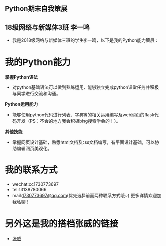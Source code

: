 ## Python期末自我策展
## 18级网络与新媒体3班 李一鸣

- 我是2018级网络与新媒体三班的学生李一鸣，以下是我的Python能力策展：

# 我的Python能力

   **掌握Python语法**
   - 对python基础语法可以做到熟练运用，能够独立完成python课堂任务并积极与同学进行交流和沟通。
   
   **Python运用能力**
   - 能够使用python代码进行列表、字典等的相关运用编写及web网页的flask代码开发（PS：不会的地方我会积极bing搜索学会的！）。
   
   **其他技能**
   - 掌握网页设计基础，熟悉html文档及css文档编写，有平面设计基础，可以协助编辑网页美观化。
   
# 我的联系方式
   - wechat:cc1730773697
   - tel:13138780066
   - mail:1730773697@qq.com(优先选择前面两种联系方式哦~)
   更多详情欢迎加我私聊！

# 另外这是我的搭档张威的链接
  - [张威]()
